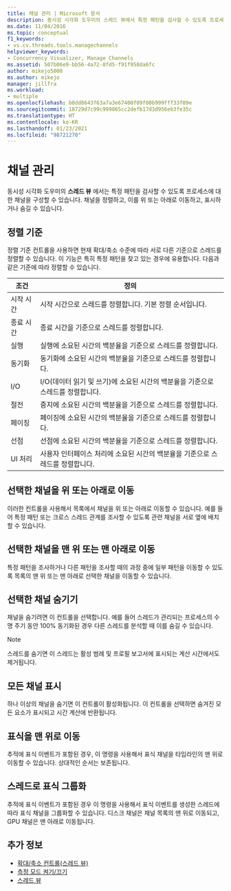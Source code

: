 ```yaml
---
title: 채널 관리 | Microsoft 문서
description: 동시성 시각화 도우미의 스레드 뷰에서 특정 패턴을 검사할 수 있도록 프로세스의 채널을 구성하는 방법을 알아봅니다.
ms.date: 11/04/2016
ms.topic: conceptual
f1_keywords:
- vs.cv.threads.tools.managechannels
helpviewer_keywords:
- Concurrency Visualizer, Manage Channels
ms.assetid: 507b06e9-bb56-4a72-8fd5-f91f958da6fc
author: mikejo5000
ms.author: mikejo
manager: jillfra
ms.workload:
- multiple
ms.openlocfilehash: b0dd8643f63a7a3e67400f09f00b999fff33f09e
ms.sourcegitcommit: 18729d7c99c999865cc2defb17d3d956eb3fe35c
ms.translationtype: HT
ms.contentlocale: ko-KR
ms.lasthandoff: 01/23/2021
ms.locfileid: "98721270"
---
```

# <a name="manage-channels"></a>채널 관리
동시성 시각화 도우미의 **스레드 뷰** 에서는 특정 패턴을 검사할 수 있도록 프로세스에 대한 채널을 구성할 수 있습니다. 채널을 정렬하고, 이를 위 또는 아래로 이동하고, 표시하거나 숨길 수 있습니다.

## <a name="sort-by"></a>정렬 기준
 정렬 기준 컨트롤을 사용하면 현재 확대/축소 수준에 따라 서로 다른 기준으로 스레드를 정렬할 수 있습니다. 이 기능은 특히 특정 패턴을 찾고 있는 경우에 유용합니다. 다음과 같은 기준에 따라 정렬할 수 있습니다.

|조건|정의|
|--------------|----------------|
|시작 시간|시작 시간으로 스레드를 정렬합니다. 기본 정렬 순서입니다.|
|종료 시간|종료 시간을 기준으로 스레드를 정렬합니다.|
|실행|실행에 소요된 시간의 백분율을 기준으로 스레드를 정렬합니다.|
|동기화|동기화에 소요된 시간의 백분율을 기준으로 스레드를 정렬합니다.|
|I/O|I/O(데이터 읽기 및 쓰기)에 소요된 시간의 백분율을 기준으로 스레드를 정렬합니다.|
|절전|중지에 소요된 시간의 백분율을 기준으로 스레드를 정렬합니다.|
|페이징|페이징에 소요된 시간의 백분율을 기준으로 스레드를 정렬합니다.|
|선점|선점에 소요된 시간의 백분율을 기준으로 스레드를 정렬합니다.|
|UI 처리|사용자 인터페이스 처리에 소요된 시간의 백분율을 기준으로 스레드를 정렬합니다.|

## <a name="move-selected-channel-up-or-down"></a>선택한 채널을 위 또는 아래로 이동
 이러한 컨트롤을 사용해서 목록에서 채널을 위 또는 아래로 이동할 수 있습니다. 예를 들어 특정 패턴 또는 크로스 스레드 관계를 조사할 수 있도록 관련 채널을 서로 옆에 배치할 수 있습니다.

## <a name="move-selected-channel-to-top-or-bottom"></a>선택한 채널을 맨 위 또는 맨 아래로 이동
 특정 패턴을 조사하거나 다른 패턴을 조사할 때의 과정 중에 일부 패턴을 이동할 수 있도록 목록의 맨 위 또는 맨 아래로 선택한 채널을 이동할 수 있습니다.

## <a name="hide-selected-channels"></a>선택한 채널 숨기기
 채널을 숨기려면 이 컨트롤을 선택합니다. 예를 들어 스레드가 관리되는 프로세스의 수명 주기 동안 100% 동기화된 경우 다른 스레드를 분석할 때 이를 숨길 수 있습니다.

> [!NOTE]
> 스레드를 숨기면 이 스레드는 활성 범례 및 프로필 보고서에 표시되는 계산 시간에서도 제거됩니다.

## <a name="show-all-channels"></a>모든 채널 표시
 하나 이상의 채널을 숨기면 이 컨트롤이 활성화됩니다. 이 컨트롤을 선택하면 숨겨진 모든 요소가 표시되고 시간 계산에 반환됩니다.

## <a name="move-markers-to-top"></a>표식을 맨 위로 이동
 추적에 표식 이벤트가 포함된 경우, 이 명령을 사용해서 표식 채널을 타임라인의 맨 위로 이동할 수 있습니다. 상대적인 순서는 보존됩니다.

## <a name="group-markers-by-thread"></a>스레드로 표식 그룹화
 추적에 표식 이벤트가 포함된 경우 이 명령을 사용해서 표식 이벤트를 생성한 스레드에 따라 표식 채널을 그룹화할 수 있습니다.  디스크 채널은 채널 목록의 맨 위로 이동되고, GPU 채널은 맨 아래로 이동됩니다.

## <a name="see-also"></a>추가 정보
- [확대/축소 컨트롤(스레드 뷰)](../profiling/zoom-control-threads-view.md)
- [측정 모드 켜기/끄기](../profiling/measure-mode-on-off.md)
- [스레드 뷰](../profiling/threads-view-parallel-performance.md)